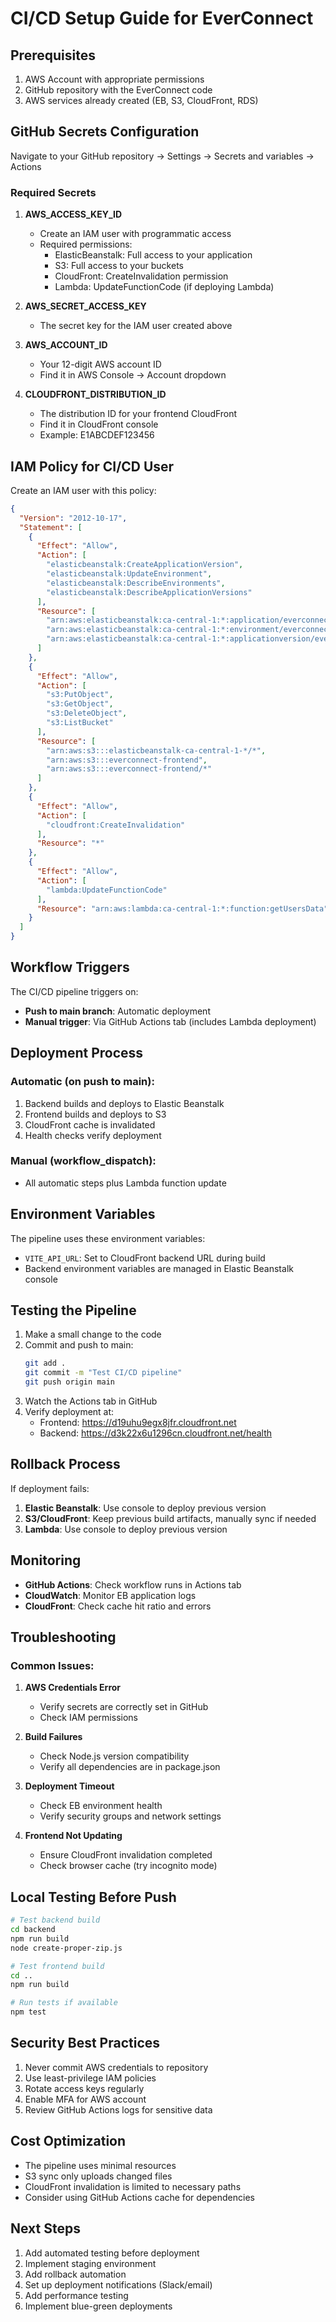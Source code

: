 # CI/CD Setup Guide for EverConnect

## Prerequisites

1. AWS Account with appropriate permissions
2. GitHub repository with the EverConnect code
3. AWS services already created (EB, S3, CloudFront, RDS)

## GitHub Secrets Configuration

Navigate to your GitHub repository → Settings → Secrets and variables → Actions

### Required Secrets

1. **AWS_ACCESS_KEY_ID**
   - Create an IAM user with programmatic access
   - Required permissions:
     - ElasticBeanstalk: Full access to your application
     - S3: Full access to your buckets
     - CloudFront: CreateInvalidation permission
     - Lambda: UpdateFunctionCode (if deploying Lambda)

2. **AWS_SECRET_ACCESS_KEY**
   - The secret key for the IAM user created above

3. **AWS_ACCOUNT_ID**
   - Your 12-digit AWS account ID
   - Find it in AWS Console → Account dropdown

4. **CLOUDFRONT_DISTRIBUTION_ID**
   - The distribution ID for your frontend CloudFront
   - Find it in CloudFront console
   - Example: E1ABCDEF123456

## IAM Policy for CI/CD User

Create an IAM user with this policy:

```json
{
  "Version": "2012-10-17",
  "Statement": [
    {
      "Effect": "Allow",
      "Action": [
        "elasticbeanstalk:CreateApplicationVersion",
        "elasticbeanstalk:UpdateEnvironment",
        "elasticbeanstalk:DescribeEnvironments",
        "elasticbeanstalk:DescribeApplicationVersions"
      ],
      "Resource": [
        "arn:aws:elasticbeanstalk:ca-central-1:*:application/everconnect-backend",
        "arn:aws:elasticbeanstalk:ca-central-1:*:environment/everconnect-backend/ec-backend-api-env",
        "arn:aws:elasticbeanstalk:ca-central-1:*:applicationversion/everconnect-backend/*"
      ]
    },
    {
      "Effect": "Allow",
      "Action": [
        "s3:PutObject",
        "s3:GetObject",
        "s3:DeleteObject",
        "s3:ListBucket"
      ],
      "Resource": [
        "arn:aws:s3:::elasticbeanstalk-ca-central-1-*/*",
        "arn:aws:s3:::everconnect-frontend",
        "arn:aws:s3:::everconnect-frontend/*"
      ]
    },
    {
      "Effect": "Allow",
      "Action": [
        "cloudfront:CreateInvalidation"
      ],
      "Resource": "*"
    },
    {
      "Effect": "Allow",
      "Action": [
        "lambda:UpdateFunctionCode"
      ],
      "Resource": "arn:aws:lambda:ca-central-1:*:function:getUsersData"
    }
  ]
}
```

## Workflow Triggers

The CI/CD pipeline triggers on:
- **Push to main branch**: Automatic deployment
- **Manual trigger**: Via GitHub Actions tab (includes Lambda deployment)

## Deployment Process

### Automatic (on push to main):
1. Backend builds and deploys to Elastic Beanstalk
2. Frontend builds and deploys to S3
3. CloudFront cache is invalidated
4. Health checks verify deployment

### Manual (workflow_dispatch):
- All automatic steps plus Lambda function update

## Environment Variables

The pipeline uses these environment variables:
- `VITE_API_URL`: Set to CloudFront backend URL during build
- Backend environment variables are managed in Elastic Beanstalk console

## Testing the Pipeline

1. Make a small change to the code
2. Commit and push to main:
   ```bash
   git add .
   git commit -m "Test CI/CD pipeline"
   git push origin main
   ```
3. Watch the Actions tab in GitHub
4. Verify deployment at:
   - Frontend: https://d19uhu9egx8jfr.cloudfront.net
   - Backend: https://d3k22x6u1296cn.cloudfront.net/health

## Rollback Process

If deployment fails:
1. **Elastic Beanstalk**: Use console to deploy previous version
2. **S3/CloudFront**: Keep previous build artifacts, manually sync if needed
3. **Lambda**: Use console to deploy previous version

## Monitoring

- **GitHub Actions**: Check workflow runs in Actions tab
- **CloudWatch**: Monitor EB application logs
- **CloudFront**: Check cache hit ratio and errors

## Troubleshooting

### Common Issues:

1. **AWS Credentials Error**
   - Verify secrets are correctly set in GitHub
   - Check IAM permissions

2. **Build Failures**
   - Check Node.js version compatibility
   - Verify all dependencies are in package.json

3. **Deployment Timeout**
   - Check EB environment health
   - Verify security groups and network settings

4. **Frontend Not Updating**
   - Ensure CloudFront invalidation completed
   - Check browser cache (try incognito mode)

## Local Testing Before Push

```bash
# Test backend build
cd backend
npm run build
node create-proper-zip.js

# Test frontend build
cd ..
npm run build

# Run tests if available
npm test
```

## Security Best Practices

1. Never commit AWS credentials to repository
2. Use least-privilege IAM policies
3. Rotate access keys regularly
4. Enable MFA for AWS account
5. Review GitHub Actions logs for sensitive data

## Cost Optimization

- The pipeline uses minimal resources
- S3 sync only uploads changed files
- CloudFront invalidation is limited to necessary paths
- Consider using GitHub Actions cache for dependencies

## Next Steps

1. Add automated testing before deployment
2. Implement staging environment
3. Add rollback automation
4. Set up deployment notifications (Slack/email)
5. Add performance testing
6. Implement blue-green deployments